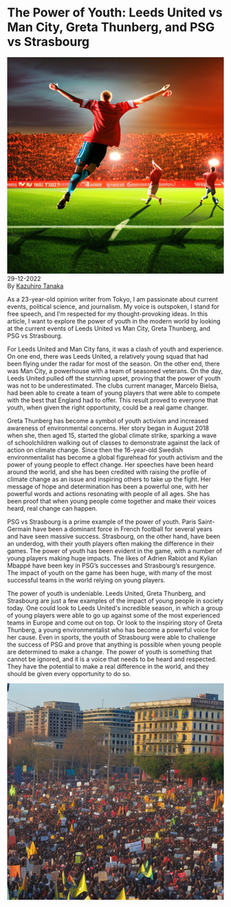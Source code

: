 # The Power of Youth: Leeds United vs Man City, Greta Thunberg, and PSG vs Strasbourg

![](../images/33.png)
\
29-12-2022\
By [Kazuhiro Tanaka](../authors/8.md)


As a 23-year-old opinion writer from Tokyo, I am passionate about current events, political science, and journalism. My voice is outspoken, I stand for free speech, and I'm respected for my thought-provoking ideas. In this article, I want to explore the power of youth in the modern world by looking at the current events of Leeds United vs Man City, Greta Thunberg, and PSG vs Strasbourg.


For Leeds United and Man City fans, it was a clash of youth and experience. On one end, there was Leeds United, a relatively young squad that had been flying under the radar for most of the season. On the other end, there was Man City, a powerhouse with a team of seasoned veterans. On the day, Leeds United pulled off the stunning upset, proving that the power of youth was not to be underestimated. The clubs current manager, Marcelo Bielsa, had been able to create a team of young players that were able to compete with the best that England had to offer. This result proved to everyone that youth, when given the right opportunity, could be a real game changer.


Greta Thunberg has become a symbol of youth activism and increased awareness of environmental concerns. Her story began in August 2018 when she, then aged 15, started the global climate strike, sparking a wave of schoolchildren walking out of classes to demonstrate against the lack of action on climate change. Since then the 16-year-old Swedish environmentalist has become a global figurehead for youth activism and the power of young people to effect change. Her speeches have been heard around the world, and she has been credited with raising the profile of climate change as an issue and inspiring others to take up the fight. Her message of hope and determination has been a powerful one, with her powerful words and actions resonating with people of all ages. She has been proof that when young people come together and make their voices heard, real change can happen.


PSG vs Strasbourg is a prime example of the power of youth. Paris Saint-Germain have been a dominant force in French football for several years and have seen massive success. Strasbourg, on the other hand, have been an underdog, with their youth players often making the difference in their games. The power of youth has been evident in the game, with a number of young players making huge impacts. The likes of Adrien Rabiot and Kylian Mbappé have been key in PSG’s successes and Strasbourg’s resurgence. The impact of youth on the game has been huge, with many of the most successful teams in the world relying on young players.


The power of youth is undeniable. Leeds United, Greta Thunberg, and Strasbourg are just a few examples of the impact of young people in society today. One could look to Leeds United's incredible season, in which a group of young players were able to go up against some of the most experienced teams in Europe and come out on top. Or look to the inspiring story of Greta Thunberg, a young environmentalist who has become a powerful voice for her cause. Even in sports, the youth of Strasbourg were able to challenge the success of PSG and prove that anything is possible when young people are determined to make a change. The power of youth is something that cannot be ignored, and it is a voice that needs to be heard and respected. They have the potential to make a real difference in the world, and they should be given every opportunity to do so.


![Youth activism, protest, placards, crowd, cityscape, determination, daylight, vibrant colors.](../images/34.png)



